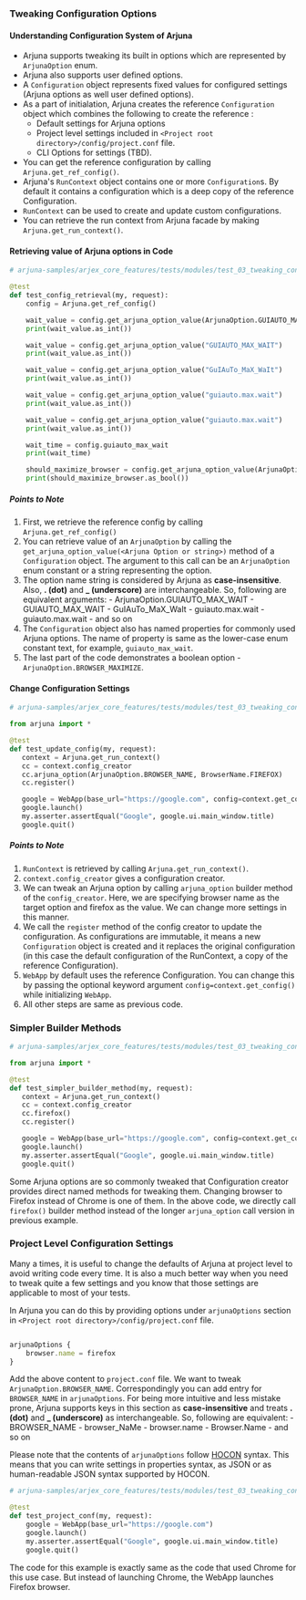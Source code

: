 ### Tweaking Configuration Options

#### Understanding Configuration System of Arjuna
- Arjuna supports tweaking its built in options which are represented by `ArjunaOption` enum. 
- Arjuna also supports user defined options.
- A `Configuration` object represents fixed values for configured settings (Arjuna options as well user defined options).
- As a part of initialation, Arjuna creates the reference `Configuration` object which combines the following to create the reference :
    - Default settings for Arjuna options
    - Project level settings included in `<Project root directory>/config/project.conf` file.
    - CLI Options for settings (TBD).
- You can get the reference configuration by calling `Arjuna.get_ref_config()`.
- Arjuna's `RunContext` object contains one or more `Configuration`s. By default it contains a configuration which is a deep copy of the reference Configuration.
- `RunContext` can be used to create and update custom configurations.
- You can retrieve the run context from Arjuna facade by making `Arjuna.get_run_context()`.

#### Retrieving value of Arjuna options in Code

```python
# arjuna-samples/arjex_core_features/tests/modules/test_03_tweaking_config.py

@test
def test_config_retrieval(my, request):
    config = Arjuna.get_ref_config()

    wait_value = config.get_arjuna_option_value(ArjunaOption.GUIAUTO_MAX_WAIT)
    print(wait_value.as_int())

    wait_value = config.get_arjuna_option_value("GUIAUTO_MAX_WAIT")
    print(wait_value.as_int())

    wait_value = config.get_arjuna_option_value("GuIAuTo_MaX_WaIt")
    print(wait_value.as_int())

    wait_value = config.get_arjuna_option_value("guiauto.max.wait")
    print(wait_value.as_int())

    wait_value = config.get_arjuna_option_value("guiauto.max.wait")
    print(wait_value.as_int())

    wait_time = config.guiauto_max_wait
    print(wait_time)

    should_maximize_browser = config.get_arjuna_option_value(ArjunaOption.BROWSER_MAXIMIZE)
    print(should_maximize_browser.as_bool())
 ```

##### Points to Note
1. First, we retrieve the reference config by calling `Arjuna.get_ref_config()`
2. You can retrieve value of an `ArjunaOption` by calling the `get_arjuna_option_value(<Arjuna Option or string>)` method of a `Configuration` object. The argument to this call can be an `ArjunaOption` enum constant or a string representing the option. 
3. The option name string is considered by Arjuna as **case-insensitive**. Also, **. (dot)** and **_ (underscore)** are interchangeable. So, following are equivalent arguments:
        - ArjunaOption.GUIAUTO_MAX_WAIT
        - GUIAUTO_MAX_WAIT
        - GuIAuTo_MaX_WaIt
        - guiauto.max.wait
        - guiauto.max.wait
        - and so on
4. The `Configuration` object also has named properties for commonly used Arjuna options. The name of property is same as the lower-case enum constant text, for example, `guiauto_max_wait`.
5. The last part of the code demonstrates a boolean option - `ArjunaOption.BROWSER_MAXIMIZE`.

#### Change Configuration Settings
  
 ```python
 # arjuna-samples/arjex_core_features/tests/modules/test_03_tweaking_config.py
 
 from arjuna import *
 
 @test
def test_update_config(my, request):
    context = Arjuna.get_run_context()
    cc = context.config_creator
    cc.arjuna_option(ArjunaOption.BROWSER_NAME, BrowserName.FIREFOX)
    cc.register()

    google = WebApp(base_url="https://google.com", config=context.get_config())
    google.launch()
    my.asserter.assertEqual("Google", google.ui.main_window.title)
    google.quit()
 ```
   
##### Points to Note
1. `RunContext` is retrieved by calling `Arjuna.get_run_context()`.
2. `context.config_creator` gives a configuration creator.
3. We can tweak an Arjuna option by calling `arjuna_option` builder method of the `config_creator`. Here, we are specifying browser name as the target option and firefox as the value. We can change more settings in this manner.  
4. We call the `register` method of the config creator to update the configuration. As configurations are immutable, it means a new `Configuration` object is created and it replaces the original configuration (in this case the default configuration of the RunContext, a copy of the reference Configuration).
5. `WebApp` by default uses the reference Configuration. You can change this by passing the optional keyword argument `config=context.get_config()` while initializing `WebApp`.
6. All other steps are same as previous code.

### Simpler Builder Methods
 
 ```python
 # arjuna-samples/arjex_core_features/tests/modules/test_03_tweaking_config.py
 
 from arjuna import *
 
 @test
def test_simpler_builder_method(my, request):
    context = Arjuna.get_run_context()
    cc = context.config_creator
    cc.firefox()
    cc.register()

    google = WebApp(base_url="https://google.com", config=context.get_config())
    google.launch()
    my.asserter.assertEqual("Google", google.ui.main_window.title)
    google.quit()
 ```

Some Arjuna options are so commonly tweaked that Configuration creator provides direct named methods for tweaking them. Changing browser to Firefox instead of Chrome is one of them. In the above code, we directly call `firefox()` builder method instead of the longer `arjuna_option` call version in previous example.

### Project Level Configuration Settings

Many a times, it is useful to change the defaults of Arjuna at project level to avoid writing code every time. It is also a much better way when you need to tweak quite a few settings and you know that those settings are applicable to most of your tests.

In Arjuna you can do this by providing options under `arjunaOptions` section in `<Project root directory>/config/project.conf` file.

```javascript

arjunaOptions {
    browser.name = firefox
}
```

Add the above content to `project.conf` file. We want to tweak `ArjunaOption.BROWSER_NAME`. Correspondingly you can add entry for `BROWSER_NAME` in `arjunaOptions`. For being more intuitive and less mistake prone, Arjuna supports keys in this section as **case-insensitive** and treats **. (dot)** and **_ (underscore)** as interchangeable. So, following are equivalent:
        - BROWSER_NAME
        - browser_NaMe
        - browser.name
        - Browser.Name
        - and so on

Please note that the contents of `arjunaOptions` follow [HOCON](https://github.com/lightbend/config/blob/master/HOCON.md) syntax. This means that you can write settings in properties syntax, as JSON or as human-readable JSON syntax supported by HOCON.

```python
# arjuna-samples/arjex_core_features/tests/modules/test_03_tweaking_config.py

@test
def test_project_conf(my, request):
    google = WebApp(base_url="https://google.com")
    google.launch()
    my.asserter.assertEqual("Google", google.ui.main_window.title)
    google.quit()

```

The code for this example is exactly same as the code that used Chrome for this use case. But instead of launching Chrome, the WebApp launches Firefox browser.

   
   
   
  
